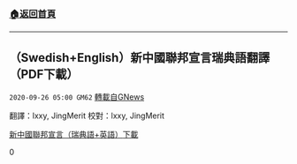 ###  [:house:返回首頁](https://github.com/ourhimalayas/txt)
---

## （Swedish+English）新中國聯邦宣言瑞典語翻譯（PDF下載）
`2020-09-26 05:00 GM62` [轉載自GNews](https://gnews.org/zh-hant/383596/)

翻譯：lxxy, JingMerit 校對：lxxy, JingMerit

[新中國聯邦宣言（瑞典語+英語）](https://s3.amazonaws.com/gnews-media-offload/wp-content/uploads/2020/09/26045035/DeklarationDenNyaFederalaStatenKina.pdf)[下載](https://s3.amazonaws.com/gnews-media-offload/wp-content/uploads/2020/09/26045035/DeklarationDenNyaFederalaStatenKina.pdf)

0
